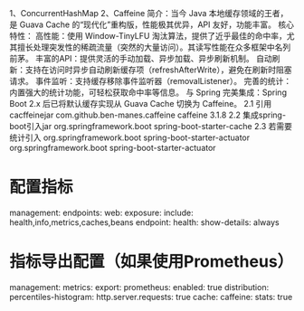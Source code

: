 1、ConcurrentHashMap
2、Caffeine
    简介：当今 Java 本地缓存领域的王者，是 Guava Cache 的“现代化”重构版，性能极其优异，API 友好，功能丰富。
    核心特性：
    高性能：使用 Window-TinyLFU 淘汰算法，提供了近乎最佳的命中率，尤其擅长处理突发性的稀疏流量（突然的大量访问）。其读写性能在众多框架中名列前茅。
    丰富的API：提供灵活的手动加载、异步加载、异步刷新机制。
    自动刷新：支持在访问时异步自动刷新缓存项（refreshAfterWrite），避免在刷新时阻塞请求。
    事件监听：支持缓存移除事件监听器（removalListener）。
    完善的统计：内置强大的统计功能，可轻松获取命中率等信息。
    与 Spring 完美集成：Spring Boot 2.x 后已将默认缓存实现从 Guava Cache 切换为 Caffeine。
2.1 引用cacffeinejar
    <dependency>
        <groupId>com.github.ben-manes.caffeine</groupId>
        <artifactId>caffeine</artifactId>
        <version>3.1.8</version>
    </dependency>
2.2 集成spring-boot引入jar
    <dependency>
        <groupId>org.springframework.boot</groupId>
        <artifactId>spring-boot-starter-cache</artifactId>
    </dependency>
2.3 若需要统计引入
    <dependency>
        <groupId>org.springframework.boot</groupId>
        <artifactId>spring-boot-starter-actuator</artifactId>
    </dependency>
    <!-- prometheus格式统计 -->
    <dependency>
        <groupId>org.springframework.boot</groupId>
        <artifactId>spring-boot-starter-actuator</artifactId>
    </dependency>
# 配置指标
management:
    endpoints:
        web:
            exposure:
                include: health,info,metrics,caches,beans
    endpoint:
        health:
            show-details: always
# 指标导出配置（如果使用Prometheus）
management:
    metrics:
        export:
            prometheus:
                enabled: true
        distribution:
            percentiles-histogram:
                http.server.requests: true
        cache:
            caffeine:
                    stats: true
   